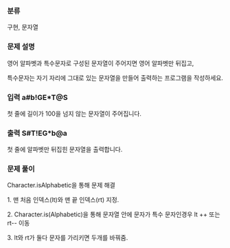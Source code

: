 ### 분류

구현, 문자열

### 문제 설명

<p>
영어 알파벳과 특수문자로 구성된 문자열이 주어지면 영어 알파벳만 뒤집고,
</p>
<p>  
특수문자는 자기 자리에 그대로 있는 문자열을 만들어 출력하는 프로그램을 작성하세요.
</p>

### 입력 a#b!GE*T@S


 <p>첫 줄에 길이가 100을 넘지 않는 문자열이 주어집니다.</p>

### 출력 S#T!EG*b@a

 <p>첫 줄에 알파벳만 뒤집힌 문자열을 출력합니다.</p>

### 문제 풀이
<p>Character.isAlphabetic을 통해 문제 해결 </p>
<p>1. 맨 처음 인덱스(lt)와 맨 끝 인덱스(rt) 지정. </p>
<p>2. Character.is(Alphabetic)을 통해 문자열 안에 문자가 특수 문자인경우 lt ++ 또는 rt-- 이동</p>
<p>3. lt와 rt가 둘다 문자를 가리키면 두개를 바꿔줌.</p>
